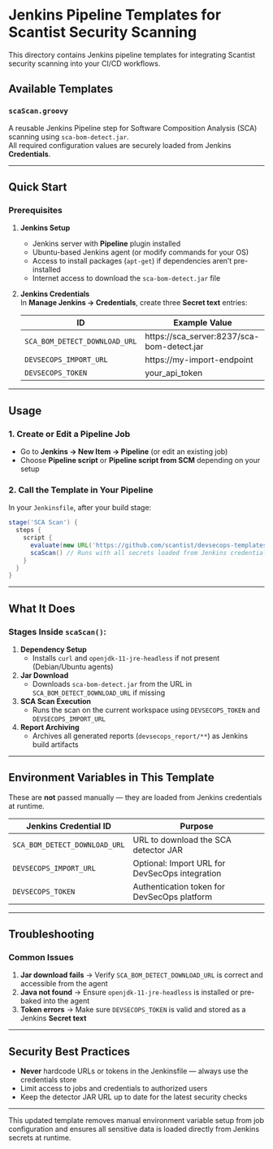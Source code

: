 # Jenkins Pipeline Templates for Scantist Security Scanning

This directory contains Jenkins pipeline templates for integrating Scantist security scanning into your CI/CD workflows.

## Available Templates

### `scaScan.groovy`
A reusable Jenkins Pipeline step for Software Composition Analysis (SCA) scanning using `sca-bom-detect.jar`.  
All required configuration values are securely loaded from Jenkins **Credentials**.

---

## Quick Start

### Prerequisites

1. **Jenkins Setup**
   - Jenkins server with **Pipeline** plugin installed
   - Ubuntu-based Jenkins agent (or modify commands for your OS)
   - Access to install packages (`apt-get`) if dependencies aren’t pre-installed
   - Internet access to download the `sca-bom-detect.jar` file

2. **Jenkins Credentials**  
   In **Manage Jenkins → Credentials**, create three **Secret text** entries:

   | ID                               | Example Value |
   |----------------------------------|---------------|
   | `SCA_BOM_DETECT_DOWNLOAD_URL`    | https://sca_server:8237/sca-bom-detect.jar |
   | `DEVSECOPS_IMPORT_URL`           | https://my-import-endpoint |
   | `DEVSECOPS_TOKEN`                | your_api_token |

---

## Usage

### 1. Create or Edit a Pipeline Job
- Go to **Jenkins → New Item → Pipeline** (or edit an existing job)
- Choose **Pipeline script** or **Pipeline script from SCM** depending on your setup

### 2. Call the Template in Your Pipeline
In your `Jenkinsfile`, after your build stage:

```groovy
stage('SCA Scan') {
  steps {
    script {
      evaluate(new URL('https://github.com/scantist/devsecops-templates/blob/main/ci-templates/jenkins/bom-sca-scan.jenkinsfile').text)
      scaScan() // Runs with all secrets loaded from Jenkins credentials 
    }
  }
}
```

---

## What It Does

### Stages Inside `scaScan()`:
1. **Dependency Setup**  
   - Installs `curl` and `openjdk-11-jre-headless` if not present (Debian/Ubuntu agents)
2. **Jar Download**  
   - Downloads `sca-bom-detect.jar` from the URL in `SCA_BOM_DETECT_DOWNLOAD_URL` if missing
3. **SCA Scan Execution**  
   - Runs the scan on the current workspace using `DEVSECOPS_TOKEN` and `DEVSECOPS_IMPORT_URL`
4. **Report Archiving**  
   - Archives all generated reports (`devsecops_report/**`) as Jenkins build artifacts

---

## Environment Variables in This Template
These are **not** passed manually — they are loaded from Jenkins credentials at runtime.

| Jenkins Credential ID              | Purpose |
|------------------------------------|---------|
| `SCA_BOM_DETECT_DOWNLOAD_URL`      | URL to download the SCA detector JAR |
| `DEVSECOPS_IMPORT_URL`             | Optional: Import URL for DevSecOps integration |
| `DEVSECOPS_TOKEN`                  | Authentication token for DevSecOps platform |

---

## Troubleshooting

### Common Issues
1. **Jar download fails** → Verify `SCA_BOM_DETECT_DOWNLOAD_URL` is correct and accessible from the agent
2. **Java not found** → Ensure `openjdk-11-jre-headless` is installed or pre-baked into the agent
3. **Token errors** → Make sure `DEVSECOPS_TOKEN` is valid and stored as a Jenkins **Secret text**

---

## Security Best Practices
- **Never** hardcode URLs or tokens in the Jenkinsfile — always use the credentials store
- Limit access to jobs and credentials to authorized users
- Keep the detector JAR URL up to date for the latest security checks

---

This updated template removes manual environment variable setup from job configuration and ensures all sensitive data is loaded directly from Jenkins secrets at runtime.
